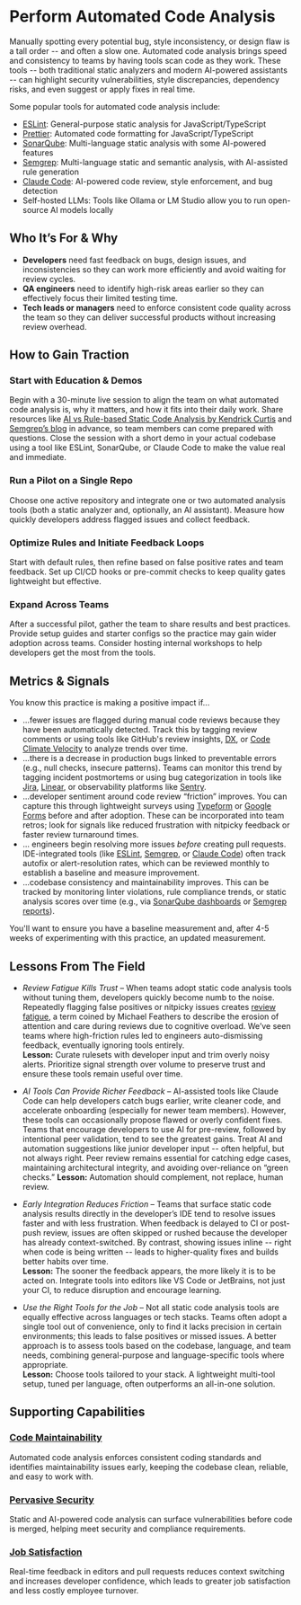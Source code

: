 # Perform Automated Code Analysis

Manually spotting every potential bug, style inconsistency, or design flaw is a tall order -- and often a slow one. Automated code analysis brings speed and consistency to teams by having tools scan code as they work. These tools -- both traditional static analyzers and modern AI-powered assistants -- can highlight security vulnerabilities, style discrepancies, dependency risks, and even suggest or apply fixes in real time.

Some popular tools for automated code analysis include:
- [ESLint](https://eslint.org/docs/latest/use/getting-started): General-purpose static analysis for JavaScript/TypeScript
- [Prettier](https://prettier.io/docs/integrating-with-linters): Automated code formatting for JavaScript/TypeScript
- [SonarQube](https://www.sonarsource.com/sem/products/sonarqube/downloads/): Multi-language static analysis with some AI-powered features
- [Semgrep](https://github.com/semgrep/semgrep): Multi-language static and semantic analysis, with AI-assisted rule generation
- [Claude Code](https://www.anthropic.com/claude): AI-powered code review, style enforcement, and bug detection
- Self-hosted LLMs: Tools like Ollama or LM Studio allow you to run open-source AI models locally

## Who It’s For & Why

- **Developers** need fast feedback on bugs, design issues, and inconsistencies so they can work more efficiently and avoid waiting for review cycles.
- **QA engineers** need to identify high-risk areas earlier so they can effectively focus their limited testing time.
- **Tech leads or managers** need to enforce consistent code quality across the team so they can deliver successful products without increasing review overhead. 

## How to Gain Traction

### Start with Education & Demos 

Begin with a 30-minute live session to align the team on what automated code analysis is, why it matters, and how it fits into their daily work. Share resources like [AI vs Rule-based Static Code Analysis by Kendrick Curtis](https://www.youtube.com/watch?v=hkd5uk7J-qo) and [Semgrep’s blog](https://semgrep.dev/blog/2025/fix-what-matters-faster-how-semgrep-and-sysdig-are-unifying-security-from-code-to-runtime/) in advance, so team members can come prepared with questions. Close the session with a short demo in your actual codebase using a tool like ESLint, SonarQube, or Claude Code to make the value real and immediate.

### Run a Pilot on a Single Repo

Choose one active repository and integrate one or two automated analysis tools (both a static analyzer and, optionally, an AI assistant). Measure how quickly developers address flagged issues and collect feedback.

### Optimize Rules and Initiate Feedback Loops

Start with default rules, then refine based on false positive rates and team feedback. Set up CI/CD hooks or pre-commit checks to keep quality gates lightweight but effective.

### Expand Across Teams

After a successful pilot, gather the team to share results and best practices. Provide setup guides and starter configs so the practice may gain wider adoption across teams. Consider hosting internal workshops to help developers get the most from the tools.

## Metrics & Signals

You know this practice is making a positive impact if...

- ...fewer issues are flagged during manual code reviews because they have been automatically detected. Track this by tagging review comments or using tools like GitHub's review insights, [DX](https://getdx.com/platform/data-lake/), or [Code Climate Velocity](https://docs.velocity.codeclimate.com/en/) to analyze trends over time.
- ...there is a decrease in production bugs linked to preventable errors (e.g., null checks, insecure patterns). Teams can monitor this trend by tagging incident postmortems or using bug categorization in tools like [Jira](https://support.atlassian.com/jira-cloud-administration/docs/what-are-issue-types/), [Linear](https://linear.app/docs/labels), or observability platforms like [Sentry](https://docs.sentry.io/product/issues/).
- ...developer sentiment around code review “friction” improves. You can capture this through lightweight surveys using [Typeform](https://www.typeform.com/) or [Google Forms](https://www.google.com/forms/about/) before and after adoption. These can be incorporated into team retros; look for signals like reduced frustration with nitpicky feedback or faster review turnaround times.
- ... engineers begin resolving more issues _before_ creating pull requests. IDE-integrated tools (like [ESLint](https://eslint.org/docs/latest/use/), [Semgrep](https://semgrep.dev/docs/extensions/overview#official-ide-extensions), or [Claude Code](https://claude.ai/)) often track autofix or alert-resolution rates, which can be reviewed monthly to establish a baseline and measure improvement.
- ...codebase consistency and maintainability improves. This can be tracked by monitoring linter violations, rule compliance trends, or static analysis scores over time (e.g., via [SonarQube dashboards](https://docs.sonarsource.com/sonarqube-server/10.6/user-guide/code-metrics/introduction/) or [Semgrep reports](https://semgrep.dev/docs/semgrep-ci/overview/)).


You'll want to ensure you have a baseline measurement and, after 4-5 weeks of experimenting with this practice, an updated measurement.


## Lessons From The Field

- *Review Fatigue Kills Trust* – When teams adopt static code analysis tools without tuning them, developers quickly become numb to the noise. Repeatedly flagging false positives or nitpicky issues creates [review fatigue](https://medium.com/@sageniuz/where-ai-meets-code-techniques-and-best-practices-from-michael-feathers-a-summary-312ef91b6472), a term coined by Michael Feathers to describe the erosion of attention and care during reviews due to cognitive overload. We’ve seen teams where high-friction rules led to engineers auto-dismissing feedback, eventually ignoring tools entirely.  
**Lesson:** Curate rulesets with developer input and trim overly noisy alerts. Prioritize signal strength over volume to preserve trust and ensure these tools remain useful over time.

- *AI Tools Can Provide Richer Feedback* – AI-assisted tools like Claude Code can help developers catch bugs earlier, write cleaner code, and accelerate onboarding (especially for newer team members). However, these tools can occasionally propose flawed or overly confident fixes. Teams that encourage developers to use AI for pre-review, followed by intentional peer validation, tend to see the greatest gains. Treat AI and automation suggestions like junior developer input -- often helpful, but not always right. Peer review remains essential for catching edge cases, maintaining architectural integrity, and avoiding over-reliance on “green checks.”
**Lesson:** Automation should complement, not replace, human review. 

- *Early Integration Reduces Friction* – Teams that surface static code analysis results directly in the developer’s IDE tend to resolve issues faster and with less frustration. When feedback is delayed to CI or post-push review, issues are often skipped or rushed because the developer has already context-switched. By contrast, showing issues inline -- right when code is being written -- leads to higher-quality fixes and builds better habits over time.  
**Lesson:** The sooner the feedback appears, the more likely it is to be acted on. Integrate tools into editors like VS Code or JetBrains, not just your CI, to reduce disruption and encourage learning.

- *Use the Right Tools for the Job* – Not all static code analysis tools are equally effective across languages or tech stacks. Teams often adopt a single tool out of convenience, only to find it lacks precision in certain environments; this leads to false positives or missed issues. A better approach is to assess tools based on the codebase, language, and team needs, combining general-purpose and language-specific tools where appropriate.  
**Lesson:** Choose tools tailored to your stack. A lightweight multi-tool setup, tuned per language, often outperforms an all-in-one solution.

## Supporting Capabilities

### [Code Maintainability](/capabilities/code-maintainability.md)

Automated code analysis enforces consistent coding standards and identifies maintainability issues early, keeping the codebase clean, reliable, and easy to work with.

### [Pervasive Security](/capabilities/pervasive-security.md)

Static and AI-powered code analysis can surface vulnerabilities before code is merged, helping meet security and compliance requirements.

### [Job Satisfaction](/capabilities/job-satisfaction.md)

Real-time feedback in editors and pull requests reduces context switching and increases developer confidence, which leads to greater job satisfaction and less costly employee turnover.


